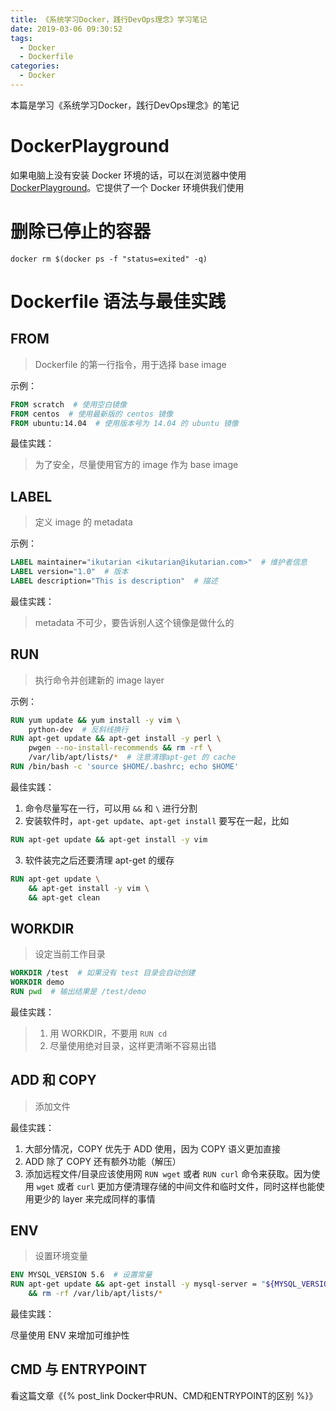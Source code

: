 ```yaml
---
title: 《系统学习Docker，践行DevOps理念》学习笔记
date: 2019-03-06 09:30:52
tags:
  - Docker
  - Dockerfile
categories:
  - Docker
---
```


本篇是学习《系统学习Docker，践行DevOps理念》的笔记

<!-- more -->

# DockerPlayground

如果电脑上没有安装 Docker 环境的话，可以在浏览器中使用 [DockerPlayground](https://labs.play-with-docker.com)。它提供了一个 Docker 环境供我们使用

# 删除已停止的容器

```
docker rm $(docker ps -f "status=exited" -q)
```

# Dockerfile 语法与最佳实践

## FROM

> Dockerfile 的第一行指令，用于选择 base image

示例：

```dockerfile
FROM scratch  # 使用空白镜像
FROM centos  # 使用最新版的 centos 镜像
FROM ubuntu:14.04  # 使用版本号为 14.04 的 ubuntu 镜像
```

最佳实践：

> 为了安全，尽量使用官方的 image 作为 base image

## LABEL

> 定义 image 的 metadata

示例：

```dockerfile
LABEL maintainer="ikutarian <ikutarian@ikutarian.com>"  # 维护者信息
LABEL version="1.0"  # 版本
LABEL description="This is description"  # 描述
```

最佳实践：

> metadata 不可少，要告诉别人这个镜像是做什么的

## RUN

> 执行命令并创建新的 image layer

示例：

```dockerfile
RUN yum update && yum install -y vim \
    python-dev  # 反斜线换行
RUN apt-get update && apt-get install -y perl \
    pwgen --no-install-recommends && rm -rf \
    /var/lib/apt/lists/*  # 注意清理apt-get 的 cache
RUN /bin/bash -c 'source $HOME/.bashrc; echo $HOME'
```

最佳实践：

1. 命令尽量写在一行，可以用 `&&` 和 `\` 进行分割
2. 安装软件时，`apt-get update`、`apt-get install` 要写在一起，比如

```dockerfile
RUN apt-get update && apt-get install -y vim
```

3. 软件装完之后还要清理 apt-get 的缓存

```dockerfile
RUN apt-get update \
    && apt-get install -y vim \
    && apt-get clean
```

## WORKDIR

> 设定当前工作目录

```dockerfile
WORKDIR /test  # 如果没有 test 目录会自动创建
WORKDIR demo
RUN pwd  # 输出结果是 /test/demo
```

最佳实践：

> 1. 用 WORKDIR，不要用 `RUN cd`
> 2. 尽量使用绝对目录，这样更清晰不容易出错

## ADD 和 COPY

> 添加文件

最佳实践：

1. 大部分情况，COPY 优先于 ADD 使用，因为 COPY 语义更加直接
2. ADD 除了 COPY 还有额外功能（解压）
3. 添加远程文件/目录应该使用网 `RUN wget` 或者 `RUN curl` 命令来获取。因为使用 `wget` 或者 `curl` 更加方便清理存储的中间文件和临时文件，同时这样也能使用更少的 layer 来完成同样的事情

## ENV

> 设置环境变量

```dockerfile
ENV MYSQL_VERSION 5.6  # 设置常量
RUN apt-get update && apt-get install -y mysql-server = "${MYSQL_VERSION}" \
    && rm -rf /var/lib/apt/lists/*
```

最佳实践：

尽量使用 ENV 来增加可维护性

## CMD 与 ENTRYPOINT

看这篇文章《{% post_link Docker中RUN、CMD和ENTRYPOINT的区别 %}》